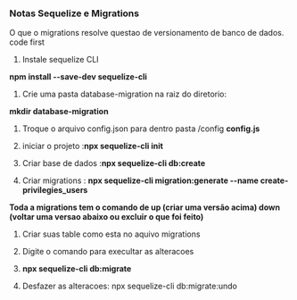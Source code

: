 ### Notas Sequelize e Migrations

O que o migrations resolve questao de versionamento de banco de dados.
code first
1. Instale sequelize CLI

**npm install --save-dev sequelize-cli**

1. Crie uma pasta database-migration na raiz do diretorio:

**mkdir database-migration**

1. Troque o arquivo config.json para dentro pasta /config **config.js**


1. iniciar o projeto :**npx sequelize-cli init**
1. Criar base de dados :**npx sequelize-cli db:create**

1. Criar migrations : **npx sequelize-cli migration:generate --name create-privilegies_users**

**Toda a migrations tem o comando de up (criar uma versão acima) down (voltar uma versao abaixo ou excluir o que foi feito)**

1. Criar suas table como esta no aquivo migrations
1. Digite o comando para execultar as alteracoes
1. **npx sequelize-cli db:migrate**


1. Desfazer as alteracoes:
npx sequelize-cli db:migrate:undo